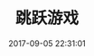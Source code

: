 ---
layout: post
title: "跳跃游戏"
date: 2017-09-05 22:31:01
description: 贪心算法
tags: 
 - Alogrithm
 - Greedy
---
